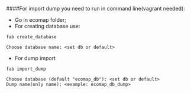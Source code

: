 ####For import dump you need to run in command line(vagrant needed):
 * Go in ecomap folder;
 * For creating database use:
 ```
 fab create_database

 Choose database name: <set db or default>

 ```
 * For dump import
 ```
 fab import_dump

 Choose database (default "ecomap_db"): <set db or default>
 Dump name(only name): <example: ecomap_db_dump>
 ```